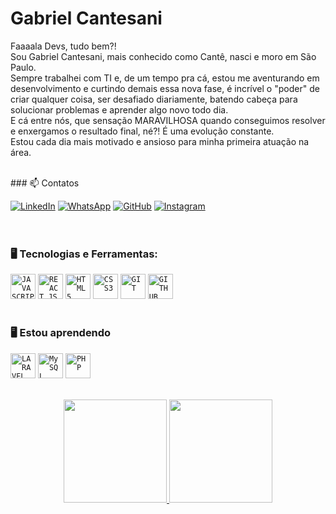 
<h1 align="left">Gabriel Cantesani</h1>

Faaaala Devs, tudo bem?!
</br>
Sou Gabriel Cantesani, mais conhecido como Cantê, nasci e moro em São Paulo.
</br>
Sempre trabalhei com TI e, de um tempo pra cá, estou me aventurando em desenvolvimento e curtindo demais essa nova fase, é incrível o "poder" de criar qualquer coisa, ser desafiado diariamente, batendo cabeça para solucionar problemas e aprender algo novo todo dia. 
</br>
E cá entre nós, que sensação MARAVILHOSA quando conseguimos resolver e enxergamos o resultado final, né?! É uma evolução constante.
</br>
Estou cada dia mais motivado e ansioso para minha primeira atuação na área.

</br>
### 📫 Contatos

   <a href="https://www.linkedin.com/in/gabriel-cantesani" target="_blank"><img src="https://img.shields.io/badge/LinkedIn-0077B5?style=for-the-badge&logo=linkedin&logoColor=white" alt="LinkedIn"></a>
   <a href="https://api.whatsapp.com/send?phone=SeuN%C3%BAmero5511955550307" target="_blank"><img src="https://img.shields.io/badge/WhatsApp-25D366?style=for-the-badge&logo=whatsapp&logoColor=white" alt="WhatsApp"></a>
   <a href="https://github.com/Cantesani/" target="_blank"><img src="https://img.shields.io/badge/GitHub-100000?style=for-the-badge&logo=github&logoColor=white" alt="GitHub"></a>
   <a href="https://www.instagram.com/gcantesani/" target="_blank"><img src="https://img.shields.io/badge/Instagram-E4405F?style=for-the-badge&logo=instagram&logoColor=white" alt="Instagram"></a>  
</br>
</br>
### 🖥️ Tecnologias e Ferramentas: 

<code><img width="40px" src="https://cdn.jsdelivr.net/gh/devicons/devicon/icons/javascript/javascript-original.svg" title = "JAVASCRIPT"/></code>
<code><img width="40px" src="https://cdn.jsdelivr.net/gh/devicons/devicon/icons/react/react-original.svg" title = "REACT.JS"/></code>
<code><img width="40px" src="https://cdn.jsdelivr.net/gh/devicons/devicon/icons/html5/html5-original-wordmark.svg" title = "HTML5"/></code>
<code><img width="40px" src="https://cdn.jsdelivr.net/gh/devicons/devicon/icons/css3/css3-original-wordmark.svg" title = "CSS3"/></code>
<code><img width="40px" src="https://cdn.jsdelivr.net/gh/devicons/devicon/icons/git/git-original.svg" title = "GIT"/></code>
<code><img width="40px" src="https://cdn.jsdelivr.net/gh/devicons/devicon/icons/github/github-original.svg" title = "GITHUB"/></code>
</br>
</br>
### 🖥️ Estou aprendendo

<code><img width="40px" src="https://cdn.jsdelivr.net/gh/devicons/devicon/icons/laravel/laravel-plain.svg" title = "LARAVEL"/></code>
<code><img width="40px" src="https://cdn.jsdelivr.net/gh/devicons/devicon/icons/mysql/mysql-original.svg" title = "MySQL"/></code>
<code><img width="40px" src="https://cdn.jsdelivr.net/gh/devicons/devicon/icons/php/php-plain.svg" title = "PHP"/></code>
</br>
</br>

<div align="center">
<a href="https://github.com/cantesani">
  <img height="165em" src="https://github-readme-stats-eight-theta.vercel.app/api?username=cantesani&show_icons=true&theme=algolia&include_all_commits=true&count_private=true"/>
  <img height="165em" src="https://github-readme-stats-eight-theta.vercel.app/api/top-langs/?username=cantesani&layout=compact&langs_count=8&theme=algolia"/></a>
   </div>
</br>
</br>
